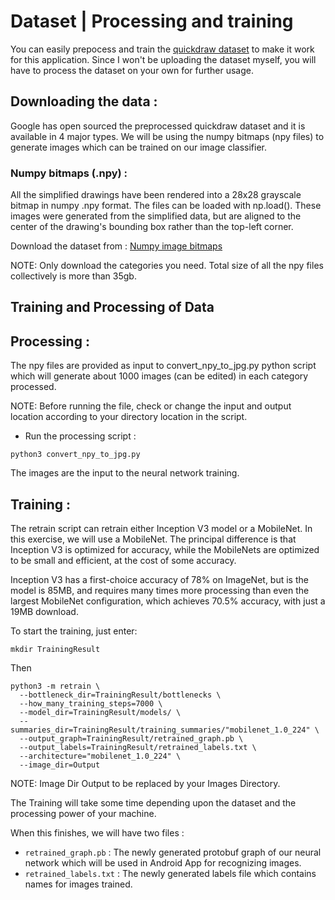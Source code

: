 # Dataset | Processing and training

You can easily prepocess and train the [quickdraw dataset](https://github.com/googlecreativelab/quickdraw-dataset) to make it work for this application. Since I won't be uploading the dataset myself, you will have to process the dataset on your own for further usage.

## Downloading the data :
 
 Google has open sourced the preprocessed quickdraw dataset and it is available in 4 major types. We will be using the numpy bitmaps (npy files) to generate images which can be trained on our image classifier. 
 
### Numpy bitmaps (.npy) :

All the simplified drawings have been rendered into a 28x28 grayscale bitmap in numpy .npy format. The files can be loaded with np.load(). These images were generated from the simplified data, but are aligned to the center of the drawing's bounding box rather than the top-left corner.

Download the dataset from : [Numpy image bitmaps](https://console.cloud.google.com/storage/browser/quickdraw_dataset/full/numpy_bitmap)

NOTE: Only download the categories you need. Total size of all the npy files collectively is more than 35gb.


## Training and Processing of Data

## Processing :
The npy files are provided as input to convert_npy_to_jpg.py python script which will generate about 1000 images (can be edited) in each category processed.

NOTE: Before running the file, check or change the input and output location according to your directory location in the script.

*  Run the processing script : 

```
python3 convert_npy_to_jpg.py
```
The images are the input to the neural network training.

## Training :
The retrain script can retrain either Inception V3 model or a MobileNet. In this exercise, we will use a MobileNet. The principal difference is that Inception V3 is optimized for accuracy, while the MobileNets are optimized to be small and efficient, at the cost of some accuracy.

Inception V3 has a first-choice accuracy of 78% on ImageNet, but is the model is 85MB, and requires many times more processing than even the largest MobileNet configuration, which achieves 70.5% accuracy, with just a 19MB download.

To start the training, just enter:
```
mkdir TrainingResult
```
Then

```
python3 -m retrain \
  --bottleneck_dir=TrainingResult/bottlenecks \
  --how_many_training_steps=7000 \
  --model_dir=TrainingResult/models/ \
  --summaries_dir=TrainingResult/training_summaries/"mobilenet_1.0_224" \
  --output_graph=TrainingResult/retrained_graph.pb \
  --output_labels=TrainingResult/retrained_labels.txt \
  --architecture="mobilenet_1.0_224" \
  --image_dir=Output

```
NOTE: Image Dir Output to be replaced by your Images Directory.

The Training will take some time depending upon the dataset and the processing power of your machine.

When this finishes, we will have two files : 
 
 * ```retrained_graph.pb``` : The newly generated protobuf graph of our neural network which will be used in Android App for recognizing images.
 * ```retrained_labels.txt``` : The newly generated labels file which contains names for images trained.




